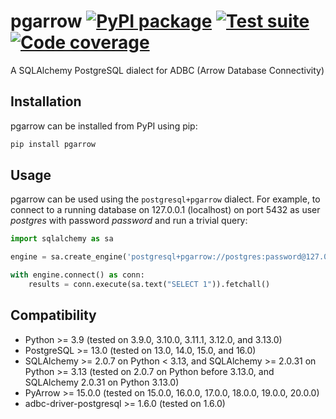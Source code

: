 # pgarrow [![PyPI package](https://img.shields.io/pypi/v/pgarrow?label=PyPI%20package)](https://pypi.org/project/pgarrow/) [![Test suite](https://img.shields.io/github/actions/workflow/status/michalc/pgarrow/test.yaml?label=Test%20suite)](https://github.com/michalc/pgarrow/actions/workflows/test.yaml) [![Code coverage](https://img.shields.io/codecov/c/github/michalc/pgarrow?label=Code%20coverage)](https://app.codecov.io/gh/michalc/pgarrow)

A SQLAlchemy PostgreSQL dialect for ADBC (Arrow Database Connectivity)


## Installation

pgarrow can be installed from PyPI using pip:

```bash
pip install pgarrow
```


## Usage

pgarrow can be used using the `postgresql+pgarrow` dialect. For example, to connect to a running database on 127.0.0.1 (localhost) on port 5432 as user _postgres_ with password _password_ and run a trivial query:

```python
import sqlalchemy as sa

engine = sa.create_engine('postgresql+pgarrow://postgres:password@127.0.0.1:5432/')

with engine.connect() as conn:
    results = conn.execute(sa.text("SELECT 1")).fetchall()
```


## Compatibility

- Python >= 3.9 (tested on 3.9.0, 3.10.0, 3.11.1, 3.12.0, and 3.13.0)
- PostgreSQL >= 13.0 (tested on 13.0, 14.0, 15.0, and 16.0)
- SQLAlchemy >= 2.0.7 on Python < 3.13, and SQLAlchemy >= 2.0.31 on Python >= 3.13 (tested on 2.0.7 on Python before 3.13.0, and SQLAlchemy 2.0.31 on Python 3.13.0)
- PyArrow >= 15.0.0 (tested on 15.0.0, 16.0.0, 17.0.0, 18.0.0, 19.0.0, 20.0.0)
- adbc-driver-postgresql >= 1.6.0 (tested on 1.6.0)
